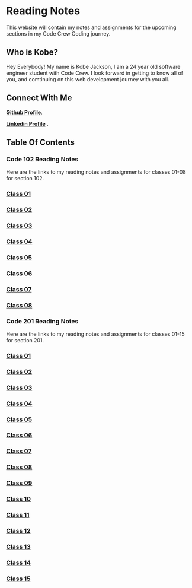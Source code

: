 # Reading Notes  

This website will contain my notes and assignments for the upcoming sections in my Code Crew Coding journey.

## Who is Kobe?  

Hey Everybody! My name is Kobe Jackson, I am a 24 year old software engineer student with Code Crew. I look forward in getting to know all of you, and comtinuing on this web development journey with you all.  

## Connect With Me  

[**Github Profile**](/https://github.com/kobejackson98/).

[**Linkedin Profile**](/https://www.linkedin.com/in/kobejackson98/) .

## Table Of Contents

### Code 102 Reading Notes

Here are the links to my reading notes and assignments for classes 01-08 for section 102.

### [Class 01](/Reading-Notes/102/Class01) 
### [Class 02](/Reading-Notes/102/Class02)
### [Class 03](/Reading-Notes/102/Class03)
### [Class 04](/Reading-Notes/102/Class04)
### [Class 05](/Reading-Notes/102/Class05)
### [Class 06](/Reading-Notes/102/Class06)
### [Class 07](/Reading-Notes/102/Class07)
### [Class 08](/Reading-Notes/102/Class08)

### Code 201 Reading Notes

Here are the links to my reading notes and assignments for classes 01-15 for section 201.

### [Class 01](/Reading-Notes/201/Class01)
### [Class 02](/Reading-Notes/201/Class02)
### [Class 03](/Reading-Notes/201/Class03)
### [Class 04](/Reading-Notes/201/Class04)
### [Class 05](/Reading-Notes/201/Class05)
### [Class 06](/Reading-Notes/201/Class06)
### [Class 07](/Reading-Notes/201/Class07)
### [Class 08](/Reading-Notes/201/Class08)
### [Class 09](/Reading-Notes/201/Class09)
### [Class 10](/Reading-Notes/201/Class10)
### [Class 11](/Reading-Notes/201/Class11)
### [Class 12](/Reading-Notes/201/Class12)
### [Class 13](/Reading-Notes/201/Class13)
### [Class 14](/Reading-Notes/201/Class14)
### [Class 15](/Reading-Notes/201/Class15)

 
